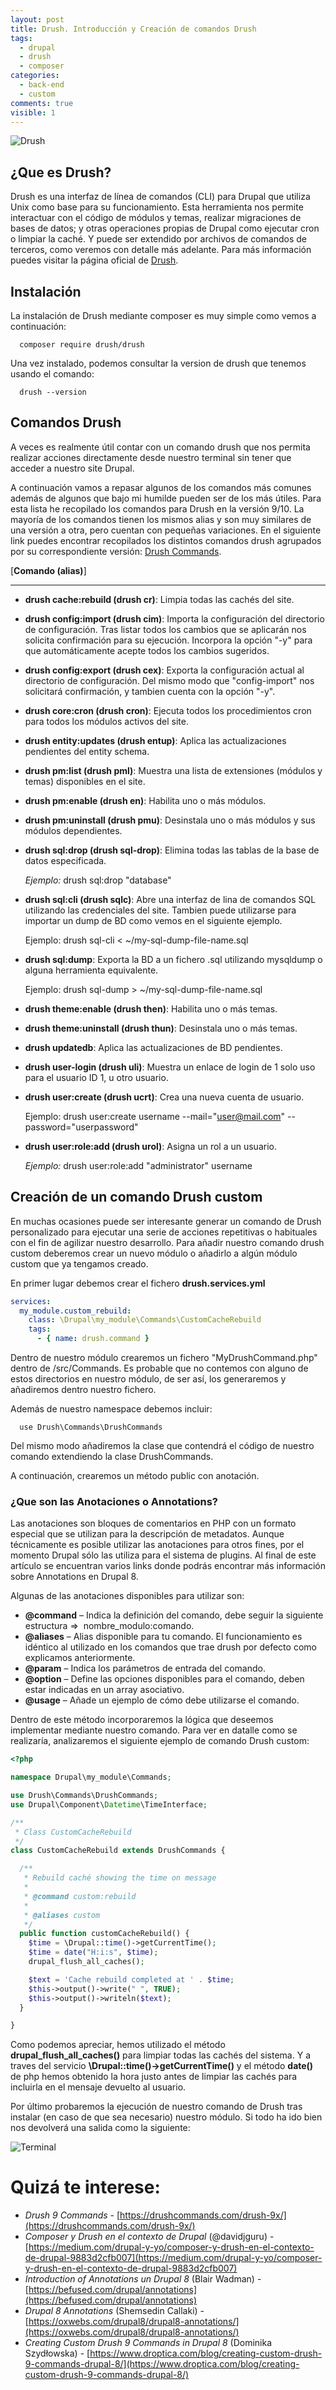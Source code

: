 ```yaml
---
layout: post
title: Drush. Introducción y Creación de comandos Drush
tags:
  - drupal
  - drush
  - composer
categories:
  - back-end
  - custom
comments: true
visible: 1
---
```


![Drush](/images/drush_header.png)

## ¿Que es Drush?

Drush es una interfaz de línea de comandos (CLI) para Drupal que utiliza Unix como base para su funcionamiento. 
Esta herramienta nos permite interactuar con el código de módulos y temas, realizar migraciones de bases de datos; y otras operaciones propias de Drupal como ejecutar cron o limpiar la caché. 
Y puede ser extendido por archivos de comandos de terceros, como veremos con detalle más adelante.
Para más información puedes visitar la página oficial de [Drush](https://www.drush.org/latest/).


## Instalación

La instalación de Drush mediante composer es muy simple como vemos a continuación:

```
  composer require drush/drush
```

Una vez instalado, podemos consultar la version de drush que tenemos usando el comando:

```
  drush --version
```

## Comandos Drush

A veces es realmente útil contar con un comando drush que nos permita realizar acciones directamente desde nuestro terminal sin tener que acceder a nuestro site Drupal.

A continuación vamos a repasar algunos de los comandos más comunes además de algunos que bajo mi humilde pueden ser de los más útiles. 
Para esta lista he recopilado los comandos para Drush en la versión 9/10. 
La mayoría de los comandos tienen los mismos alias y son muy similares de una versión a otra, pero cuentan con pequeñas variaciones. 
En el siguiente link puedes encontrar recopilados los distintos comandos drush agrupados por su correspondiente versión: [Drush Commands](https://drushcommands.com/).


  [**Comando (alias)**]
  * * *

  - **drush cache:rebuild (drush cr)**: Limpia todas las cachés del site.

  - **drush config:import (drush cim)**: Importa la configuración del directorio de configuración. 
    Tras listar todos los cambios que se aplicarán nos solicita confirmación para su ejecución. Incorpora la opción "-y" para que automáticamente acepte todos los cambios sugeridos.

  - **drush config:export (drush cex)**: Exporta la configuración actual al directorio de configuración. 
    Del mismo modo que "config-import" nos solicitará confirmación, y tambien cuenta con la opción "-y".

  - **drush core:cron (drush cron)**: Ejecuta todos los procedimientos cron para todos los módulos activos del site.

  - **drush entity:updates (drush entup)**: Aplica las actualizaciones pendientes del entity schema.

  - **drush pm:list (drush pml)**: Muestra una lista de extensiones (módulos y temas) disponibles en el site.

  - **drush pm:enable (drush en)**: Habilita uno o más módulos.

  - **drush pm:uninstall (drush pmu)**: Desinstala uno o más módulos y sus módulos dependientes.

  - **drush sql:drop (drush sql-drop)**: Elimina todas las tablas de la base de datos especificada.

    *Ejemplo:* drush sql:drop "database" 

  - **drush sql:cli (drush sqlc)**: Abre una interfaz de lina de comandos SQL utilizando las credenciales del site. 
    Tambien puede utilizarse para importar un dump de BD como vemos en el siguiente ejemplo.

    Ejemplo: drush sql-cli < ~/my-sql-dump-file-name.sql   

  - **drush sql:dump**: Exporta la BD a un fichero .sql utilizando mysqldump o alguna herramienta equivalente.
  
    Ejemplo: drush sql-dump > ~/my-sql-dump-file-name.sql

  - **drush theme:enable (drush then)**: Habilita uno o más temas.

  - **drush theme:uninstall (drush thun)**: Desinstala uno o más temas.

  - **drush updatedb**: Aplica las actualizaciones de BD pendientes.

  - **drush user-login (drush uli)**: Muestra un enlace de login de 1 solo uso para el usuario ID 1, u otro usuario.

  - **drush user:create (drush ucrt)**: Crea una nueva cuenta de usuario.

    Ejemplo: drush user:create username --mail="user@mail.com" --password="userpassword"

  - **drush user:role:add (drush urol)**: Asigna un rol a un usuario.

    *Ejemplo:* drush user:role:add "administrator" username 


## Creación de un comando Drush custom

En muchas ocasiones puede ser interesante generar un comando de Drush personalizado para ejecutar una serie de acciones repetitivas o habituales con el fin de agilizar nuestro desarrollo. 
Para añadir nuestro comando drush custom deberemos crear un nuevo módulo o añadirlo a algún módulo custom que ya tengamos creado.

En primer lugar debemos crear el fichero **drush.services.yml**

```yml
services:
  my_module.custom_rebuild:
    class: \Drupal\my_module\Commands\CustomCacheRebuild
    tags:
      - { name: drush.command }

```

Dentro de nuestro módulo crearemos un fichero "MyDrushCommand.php" dentro de /src/Commands. Es probable que no contemos con alguno de estos directorios en nuestro módulo, de ser así, los generaremos y añadiremos dentro nuestro fichero.

Además de nuestro namespace debemos incluir:  
```
  use Drush\Commands\DrushCommands
```

Del mismo modo añadiremos la clase que contendrá el código de nuestro comando extendiendo la clase DrushCommands. 

A continuación, crearemos un método public con anotación. 

### ¿Que son las Anotaciones o Annotations?

Las anotaciones son bloques de comentarios en PHP con un formato especial que se utilizan para la descripción de metadatos. Aunque técnicamente es posible utilizar las anotaciones para otros fines, por el momento Drupal sólo las utiliza para el sistema de plugins. Al final de este artículo se encuentran varios links donde podrás encontrar más información sobre Annotations en Drupal 8.

Algunas de las anotaciones disponibles para utilizar son:

  - **@command** – Indica la definición del comando, debe seguir la siguiente estructura =>  nombre_modulo:comando.
  - **@aliases** – Alias disponible para tu comando. El funcionamiento es idéntico al utilizado en los comandos que trae drush por defecto como explicamos anteriormente.
  - **@param** – Indica los parámetros de entrada del comando.
  - **@option** – Define las opciones disponibles para el comando, deben estar indicadas en un array asociativo.
  - **@usage** – Añade un ejemplo de cómo debe utilizarse el comando.


Dentro de este método incorporaremos la lógica que deseemos implementar mediante nuestro comando.
Para ver en datalle como se realizaría, analizaremos el siguiente ejemplo de comando Drush custom:

```php
<?php

namespace Drupal\my_module\Commands;

use Drush\Commands\DrushCommands;
use Drupal\Component\Datetime\TimeInterface;

/**
 * Class CustomCacheRebuild
 */
class CustomCacheRebuild extends DrushCommands {

  /**
   * Rebuild caché showing the time on message
   *
   * @command custom:rebuild
   *
   * @aliases custom
   */
  public function customCacheRebuild() {
    $time = \Drupal::time()->getCurrentTime();
    $time = date("H:i:s", $time);
    drupal_flush_all_caches();

    $text = 'Cache rebuild completed at ' . $time;
    $this->output()->write(" ", TRUE);
    $this->output()->writeln($text);
  }

}

```

Como podemos apreciar, hemos utilizado el método **drupal_flush_all_caches()** para limpiar todas las cachés del sistema. 
Y a traves del servicio **\Drupal::time()->getCurrentTime()** y el método **date()** de php hemos obtenido la hora justo antes de limpiar las cachés para incluirla en el mensaje devuelto al usuario.

Por último probaremos la ejecución de nuestro comando de Drush tras instalar (en caso de que sea necesario) nuestro módulo.
Si todo ha ido bien nos devolverá una salida como la siguiente:

![Terminal](/images/salida_terminal.jpg)

# Quizá te interese:

* *Drush 9 Commands* - [https://drushcommands.com/drush-9x/](https://drushcommands.com/drush-9x/)
* *Composer y Drush en el contexto de Drupal* (@davidjguru) - [https://medium.com/drupal-y-yo/composer-y-drush-en-el-contexto-de-drupal-9883d2cfb007](https://medium.com/drupal-y-yo/composer-y-drush-en-el-contexto-de-drupal-9883d2cfb007)
* *Introduction of Annotations un Drupal 8* (Blair Wadman) - [https://befused.com/drupal/annotations](https://befused.com/drupal/annotations)
* *Drupal 8 Annotations* (Shemsedin Callaki) - [https://oxwebs.com/drupal8/drupal8-annotations/](https://oxwebs.com/drupal8/drupal8-annotations/)
* *Creating Custom Drush 9 Commands in Drupal 8* (Dominika Szydłowska) - [https://www.droptica.com/blog/creating-custom-drush-9-commands-drupal-8/](https://www.droptica.com/blog/creating-custom-drush-9-commands-drupal-8/)
